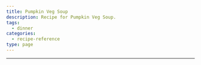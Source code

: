 ```yaml
---
title: Pumpkin Veg Soup
description: Recipe for Pumpkin Veg Soup.
tags:
  - dinner
categories:
  - recipe-reference
type: page
---
```


---

